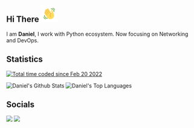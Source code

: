 <h2 align="left">
    Hi There
    <img src="https://github.com/danielcristho/danielcristho/blob/main/wave.gif" 
         alt="Waving hand animated gif"
         height="45"
         width="45" />
</h2>

I am **Daniel**,  I work with Python ecosystem. Now focusing on Networking and DevOps.

## Statistics
<a href="https://wakatime.com/@e7f380cc-1fda-4868-84f9-cd5b516d7cb9"><img src="https://wakatime.com/badge/user/e7f380cc-1fda-4868-84f9-cd5b516d7cb9.svg" alt="Total time coded since Feb 20 2022" /></a>

 <a><img alt="Daniel's Github Stats" src="https://github-readme-stats.vercel.app/api?username=danielcristho&show_icons=true&show_icons=true&count_private=true&theme=react&bg_color=1F222E&title_color=F85D7F&icon_color=F8D866" height="190px"/></a>
  <a><img alt="Daniel's Top Languages" src="https://github-readme-stats.vercel.app/api/top-langs/?username=danielcristho&langs_count=8&layout=compact&theme=react&hide=tex,blade,java,javascript,css,c%23,llvm&bg_color=1F222E&title_color=F85D7F&icon_color=F8D866" height="190px"/></a>
  
## Socials

<a href="https://www.linkedin.com/in/daniel-pepuho/" /> <img src="https://img.shields.io/badge/LinkedIn-0077B5?style=for-the-badge&logo=linkedin&logoColor=white&hide_border=true&style=flat" /></a>
<a href="https://dev.to/danielcristho" /> <img src="https://img.shields.io/badge/dev.to-0A0A0A?style=for-the-badge&logo=dev.to&logoColor=white&hide_border=true&style=flat" /></a>
